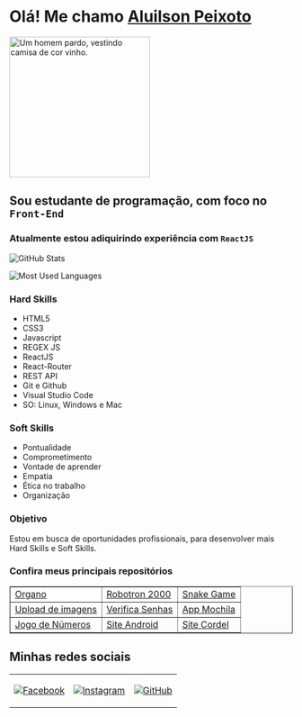 <h1>Olá! Me chamo <a href="https://www.github.com/peixoto1990">Aluilson Peixoto</a></h1>

<img src="https://www.github.com/peixoto1990.png" alt="Um homem pardo, vestindo camisa de cor vinho." width="250"/>

<h2>Sou estudante de programação, com foco no <code>Front-End</code></h2>

<h3>Atualmente estou adiquirindo experiência com <code>ReactJS</code></h3>

![GitHub Stats](https://github-readme-stats.vercel.app/api?username=peixoto1990&theme=transparent&bg_color=000&border_color=30A3DC&show_icons=true&icon_color=30A3DC&title_color=E94D5F&text_color=FFF)

![Most Used Languages](https://github-readme-stats-git-masterrstaa-rickstaa.vercel.app/api/top-langs/?username=peixoto1990&bg_color=000&border_color=30A3DC&title_color=E94D5F&text_color=FFF)

<h3>Hard Skills</h3>
<ul>
    <li>HTML5</li>
    <li>CSS3</li>
    <li>Javascript</li>
    <li>REGEX JS</li>
    <li>ReactJS</li>
    <li>React-Router</li>
    <li>REST API</li>
    <li>Git e Github</li>
    <li>Visual Studio Code</li>
    <li>SO: Linux, Windows e Mac</li>
</ul>

<h3>Soft Skills</h3>
<ul>
    <li>Pontualidade</li>
    <li>Comprometimento</li>
    <li>Vontade de aprender</li>
    <li>Empatia</li>
    <li>Ética no trabalho</li>
    <li>Organização</li>
</ul>

<h3>Objetivo</h3>
<p>Estou em busca de oportunidades profissionais, para desenvolver mais Hard Skills e Soft Skills.</p>

<h3>Confira meus principais repositórios</h3>

<table border="1">
    <tr>
        <td><a href="https://www.github.com/peixoto1990/organo">Organo</a></td>
        <td><a href="https://www.github.com/peixoto1990/robotron-2000">Robotron 2000</a></td>
        <td><a href="https://www.github.com/peixoto1990/snake">Snake Game</a></td>
    </tr>
    <tr>
        <td><a href="https://www.github.com/peixoto1990/imageupload">Upload de imagens</a></td>
        <td><a href="https://www.github.com/peixoto1990/verificador-de-senhas">Verifica Senhas</a></td>
        <td><a href="https://www.github.com/peixoto1990/mochila-de-viagem">App Mochila</a></td>
    </tr>
    <tr>
        <td><a href="https://www.github.com/peixoto1990/app-numero-secreto">Jogo de Números</a></td>
        <td><a href="https://www.github.com/peixoto1990/projeto-android">Site Android</a></td>
        <td><a href="https://www.github.com/peixoto1990/projeto-cordel">Site Cordel</a></td>
    </tr>
</table>

<h2>Minhas redes sociais</h2>

<table>
    <tr>
        <td>

[![Facebook](https://img.shields.io/badge/Facebook-1877F2?style=for-the-badge&logo=facebook&logoColor=white)](https://www.facebook.com/aluilsonpeixoto/) </td>

<td>

[![Instagram](https://img.shields.io/badge/-Instagram-%23E4405F?style=for-the-badge&logo=instagram&logoColor=white)](https://www.instagram.com/aluilsonpeixoto/) </td>

<td>

[![GitHub](https://img.shields.io/badge/GitHub-100000?style=for-the-badge&logo=github&logoColor=white)](https://github.com/peixoto1990) </td>

</tr>

</table>